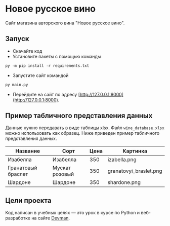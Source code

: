 # Новое русское вино

Сайт магазина авторского вина "Новое русское вино".

## Запуск

- Скачайте код
- Установите пакеты с помощью команды 
```python
py -m pip install -r requirements.txt
```
- Запустите сайт командой 
```python
py main.py
```
- Перейдите на сайт по адресу [http://127.0.0.1:8000](http://127.0.0.1:8000).

## Пример табличного представления данных

Данные нужно передавать в виде таблицы xlsx. Файл `wine_database.xlsx` можно использовать как образец. Ниже приведен пример табличного представления данных.

| Название          | Сорт          | Цена     | Картинка             |
|-------------------|---------------|----------|----------------------|
| Изабелла          | Изабелла      | 350      |izabella.png          |
| Гранатовый браслет| Мускат розовый| 350      |granatovyi_braslet.png|
| Шардоне           | Шардоне       | 350      |shardone.png          |

## Цели проекта

Код написан в учебных целях — это урок в курсе по Python и веб-разработке на сайте [Devman](https://dvmn.org).
